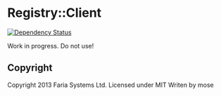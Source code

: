 # Registry::Client

[![Dependency Status](https://gemnasium.com/eduvo/registry-client.png)](https://gemnasium.com/eduvo/registry-client)

Work in progress. Do not use!


## Copyright

Copyright 2013 Faria Systems Ltd.
Licensed under MIT
Writen by mose

